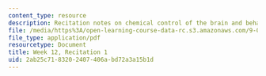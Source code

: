 ```yaml
---
content_type: resource
description: Recitation notes on chemical control of the brain and behavior.
file: /media/https%3A/open-learning-course-data-rc.s3.amazonaws.com/9-01-introduction-to-neuroscience-fall-2007/2ab25c7183202407406abd72a3a15b1d_wk12_sechand1119.pdf
file_type: application/pdf
resourcetype: Document
title: Week 12, Recitation 1
uid: 2ab25c71-8320-2407-406a-bd72a3a15b1d
---
```

